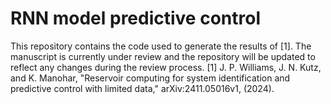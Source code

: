 # RNN model predictive control
This repository contains the code used to generate the results of [1]. The manuscript is currently under review and the repository will be updated to reflect any changes during the review process.
[1] J. P. Williams, J. N. Kutz, and K. Manohar, "Reservoir computing for system identification and predictive control with limited data," arXiv:2411.05016v1, (2024).